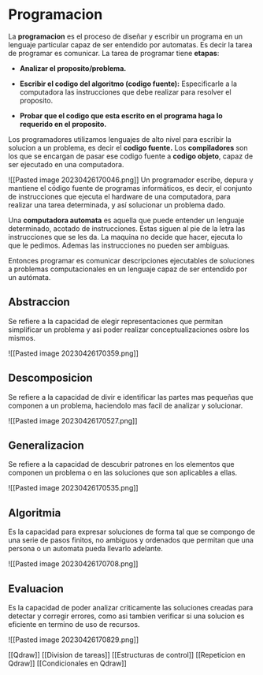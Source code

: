 # Programacion

La **programacion** es el proceso de diseñar y escribir un programa en un lenguaje particular capaz de ser entendido por automatas. Es decir la tarea de programar es comunicar. La tarea de programar tiene **etapas**:

* **Analizar el proposito/problema.**

* **Escribir el codigo del algoritmo (codigo fuente):** Especificarle a la computadora las instrucciones que debe realizar para resolver el proposito.

* **Probar que el codigo que esta escrito en el programa haga lo requerido en el proposito.**

Los programadores utilizamos lenguajes de alto nivel para escribir la solucion a un problema, es decir el **codigo fuente.** Los **compiladores** son los que se encargan de pasar ese codigo fuente a **codigo objeto**, capaz de ser ejecutado en una computadora.

![[Pasted image 20230426170046.png]]
Un programador escribe, depura y mantiene el código fuente de programas informáticos, es decir, el conjunto de instrucciones que ejecuta el hardware de una computadora, para realizar una tarea determinada, y así solucionar un problema dado.

Una **computadora automata** es aquella que puede entender un lenguaje determinado, acotado de instrucciones. Estas siguen al pie de la letra las instrucciones que se les da. La maquina no decide que hacer, ejecuta lo que le pedimos. Ademas las instrucciones no pueden ser ambiguas.

Entonces programar es comunicar descripciones ejecutables de soluciones a problemas computacionales en un lenguaje capaz de ser entendido por un autómata.

## Abstraccion

Se refiere a la capacidad de elegir representaciones que permitan simplificar un problema y asi poder realizar conceptualizaciones osbre los mismos.

![[Pasted image 20230426170359.png]]
## Descomposicion
Se refiere a la capacidad de divir e identificar las partes mas pequeñas que componen a un problema, haciendolo mas facil de analizar y solucionar.

![[Pasted image 20230426170527.png]]

## Generalizacion

Se refiere a la capacidad de descubrir patrones en los elementos que componen un problema o en las soluciones que son aplicables a ellas. 

![[Pasted image 20230426170535.png]]

## Algoritmia

Es la capacidad para expresar soluciones de forma tal que se compongo de una serie de pasos finitos, no ambiguos y ordenados que permitan que una persona o un automata pueda llevarlo adelante.


![[Pasted image 20230426170708.png]]

## Evaluacion

Es la capacidad de poder analizar criticamente las soluciones creadas para detectar y corregir errores, como asi tambien verificar si una solucion es eficiente en termino de uso de recursos.


![[Pasted image 20230426170829.png]]

[[Qdraw]]
[[Division de tareas]]
[[Estructuras de control]]
[[Repeticion en Qdraw]]
[[Condicionales en Qdraw]]